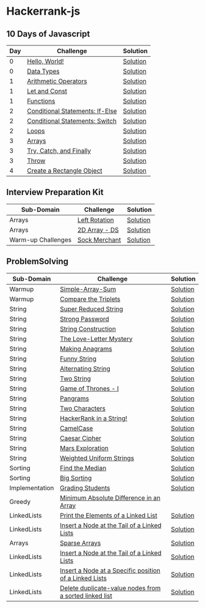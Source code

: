 # Hackerrank-js

## 10 Days of Javascript
| Day |  Challenge | Solution |
| --- |---| ---|
| 0   |[Hello, World!](https://www.hackerrank.com/challenges/js10-hello-world/problem) | [Solution](./10DaysOfJavascript/Day0/hello-world.js) |
| 0   |[Data Types](https://www.hackerrank.com/challenges/js10-data-types/problem) | [Solution](./10DaysOfJavascript/Day0/data-types.js) |
| 1   |[Arithmetic Operators](https://www.hackerrank.com/challenges/js10-arithmetic-operators/problem) | [Solution](./10DaysOfJavascript/Day1/arithmetic-operators) |
| 1   |[Let and Const](https://www.hackerrank.com/challenges/js10-let-and-const/problem) | [Solution](./10DaysOfJavascript/Day1/let-and-const.js) |
| 1   |[Functions](https://www.hackerrank.com/challenges/js10-function/problem) | [Solution](./10DaysOfJavascript/Day1/functions.js) |
| 2   |[Conditional Statements: If-Else](https://www.hackerrank.com/challenges/js10-if-else/problem) | [Solution](./10DaysOfJavascript/Day2/conditional-statements-if-else.js) |
| 2   |[Conditional Statements: Switch](https://www.hackerrank.com/challenges/js10-switch/problem) | [Solution](./10DaysOfJavascript/Day2/conditional-statements-switch.js) |
| 2   |[Loops](https://www.hackerrank.com/challenges/js10-loops/problem) | [Solution](./10DaysOfJavascript/Day2/loops.js) |
| 3   |[Arrays](https://www.hackerrank.com/challenges/js10-arrays/problem) | [Solution](./10DaysOfJavascript/Day3/arrays.js) |
| 3   |[Try, Catch, and Finally](https://www.hackerrank.com/challenges/js10-try-catch-and-finally/problem) | [Solution](./10DaysOfJavascript/Day3/try-catch-and-finally.js) |
| 3   |[Throw](https://www.hackerrank.com/challenges/js10-throw/problem) | [Solution](./10DaysOfJavascript/Day3/throw.js) |
| 4   |[Create a Rectangle Object](https://www.hackerrank.com/challenges/js10-objects/problem) | [Solution](./10DaysOfJavascript/Day4/create-a-rectangle-object.js) |

## Interview Preparation Kit 
| Sub-Domain |  Challenge | Solution |
| --- |---| ---|
| Arrays | [Left Rotation](https://www.hackerrank.com/challenges/ctci-array-left-rotation/problem) | [Solution](./interviewPreparationKit/arrays/left-rotation.js)|
| Arrays | [2D Array - DS](https://www.hackerrank.com/challenges/2d-array/problem) | [Solution](./interviewPreparationKit/arrays/2d-array-ds.js)|
| Warm-up Challenges | [Sock Merchant](https://www.hackerrank.com/challenges/sock-merchant/problem) | [Solution](./interviewPreparationKit/warm-up-challenges/sock-merchant.js)|

## ProblemSolving

| Sub-Domain |  Challenge | Solution |
| --- |---| ---|
| Warmup |[Simple-Array-Sum](https://www.hackerrank.com/challenges/simple-array-sum/problem) | [Solution](./ProblemSolving/Warmup/simple-array-sum.js) |
| Warmup |[Compare the Triplets](https://www.hackerrank.com/challenges/compare-the-triplets/problem) | [Solution](./ProblemSolving/Warmup/compare-the-triplets.js) |
| String |[Super Reduced String](https://www.hackerrank.com/challenges/reduced-string/problem) | [Solution](./ProblemSolving/String/super-reduced-string.js) |
| String |[Strong Password](https://www.hackerrank.com/challenges/strong-password/problem) | [Solution](./ProblemSolving/String/strong-password.js) |
| String |[String Construction](https://www.hackerrank.com/challenges/string-construction/problem) | [Solution](./ProblemSolving/String/string-construction.js) |
| String |[The Love-Letter Mystery](https://www.hackerrank.com/challenges/the-love-letter-mystery/problem) | [Solution](./ProblemSolving/String/the-love-letter-mystery.js) |
| String |[Making Anagrams](https://www.hackerrank.com/challenges/making-anagrams/problem) | [Solution](./ProblemSolving/String/making-anagrams.js) |
| String |[Funny String](https://www.hackerrank.com/challenges/funny-string/problem) | [Solution](./ProblemSolving/String/funny-string.js) |
| String |[Alternating String](https://www.hackerrank.com/challenges/alternating-characters/problem) | [Solution](./ProblemSolving/String/alternating-characters.js) |
| String |[Two String](https://www.hackerrank.com/challenges/two-strings/problem) | [Solution](./ProblemSolving/String/two-strings.js) |
| String |[Game of Thrones - I](https://www.hackerrank.com/challenges/game-of-thrones/problem) | [Solution](./ProblemSolving/String/game-of-thrones-1.js) |
| String |[Pangrams](https://www.hackerrank.com/challenges/pangrams/problem) | [Solution](./ProblemSolving/String/pangrams.js) |
| String |[Two Characters](https://www.hackerrank.com/challenges/two-characters/problem) | [Solution](./ProblemSolving/String/two-characters.js) |
| String |[HackerRank in a String!](https://www.hackerrank.com/challenges/hackerrank-in-a-string/problem) | [Solution](./ProblemSolving/String/hackerrank-in-a-string.js) |
| String |[CamelCase](https://www.hackerrank.com/challenges/camelcase/problem) | [Solution](./ProblemSolving/String/camelCase.js) |
| String |[Caesar Cipher](https://www.hackerrank.com/challenges/caesar-cipher-1/problem) | [Solution](./ProblemSolving/String/caesar-cipher.js) |
| String |[Mars Exploration](https://www.hackerrank.com/challenges/mars-exploration/problem) | [Solution](./ProblemSolving/String/mars-exploration.js) |
| String |[Weighted Uniform Strings](https://www.hackerrank.com/challenges/weighted-uniform-string/problem) | [Solution](./ProblemSolving/String/weighted-uniform-strings.js) |
| Sorting |[Find the Median](https://www.hackerrank.com/challenges/find-the-median/problem) |[Solution](./ProblemSolving/Sorting/find-the-median.js) |
| Sorting |[Big Sorting](https://www.hackerrank.com/challenges/big-sorting/problem) |[Solution](./ProblemSolving/Sorting/big-sorting.js) |
| Implementation |[Grading Students](https://www.hackerrank.com/challenges/grading/problem)|[Solution](./ProblemSolving/Implementation/grading-students.js) |
| Greedy | [Minimum Absolute Difference in an Array](https://www.hackerrank.com/challenges/minimum-absolute-difference-in-an-array/problem) |
| LinkedLists | [Print the Elements of a Linked List](https://www.hackerrank.com/challenges/print-the-elements-of-a-linked-list/problem) | [Solution](./ProblemSolving/LinkedLists/print-the-elements-of-a-linked-list.js) |
| LinkedLists |[Insert a Node at the Tail of a Linked Lists](https://www.hackerrank.com/challenges/insert-a-node-at-the-tail-of-a-linked-list/problem) |[Solution](./ProblemSolving/LinkedLists/insert-a-node-at-the-tail-of-a-linked-list.js) |
| Arrays | [Sparse Arrays](https://www.hackerrank.com/challenges/sparse-arrays/problem) | [Solution](./ProblemSolving/Arrays/sparse-array.js) |
| LinkedLists |[Insert a Node at the Tail of a Linked Lists](https://www.hackerrank.com/challenges/insert-a-node-at-the-tail-of-a-linked-list/problem) |[Solution](./ProblemSolving/LinkedLists/insert-a-node-at-the-tail-of-a-linked-list.js) |
| LinkedLists | [Insert a Node at a Specific position of a Linked Lists](https://www.hackerrank.com/challenges/insert-a-node-at-a-specific-position-in-a-linked-list/problem) | [Solution](./ProblemSolving/LinkedLists/insert-a-node-at-a-specific-position-in-a-linked-list.js) |
| LinkedLists | [Delete duplicate-value nodes from a sorted linked list](https://www.hackerrank.com/challenges/delete-duplicate-value-nodes-from-a-sorted-linked-list/problem) | [Solution](./ProblemSolving/LinkedLists/delete-duplicate-value-nodes-from-a-sorted-linked-list.js) |
